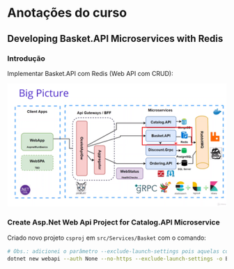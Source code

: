 # Anotações do curso

## Developing Basket.API Microservices with Redis

### Introdução

Implementar Basket.API com Redis (Web API com CRUD):

![Big Picture](images/big-picture.png)

### Create Asp.Net Web Api Project for Catalog.API Microservice

Criado novo projeto `csproj` em `src/Services/Basket` com o comando:

```bash
# Obs.: adicionei o parâmetro --exclude-launch-settings pois aquelas configurações são inúteis no vscode
dotnet new webapi --auth None --no-https --exclude-launch-settings -o Basket.API
```

